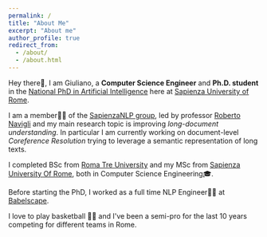 ```yaml
---
permalink: /
title: "About Me"
excerpt: "About me"
author_profile: true
redirect_from: 
  - /about/
  - /about.html
---
```

Hey there👋, I am Giuliano, a **Computer Science Engineer** and **Ph.D. student** in the [National PhD in Artificial Intelligence](https://www.phd-ai.it/en) here at [Sapienza University of Rome](https://www.uniroma1.it/it/).

I am a member👨‍🔬 of the [SapienzaNLP group](http://sapienzanlp.uniroma1.it/), led by professor [Roberto Navigli](https://www.diag.uniroma1.it/navigli/) and my main research topic is improving *long-document understanding*. In particular I am currently working on document-level *Coreference Resolution* trying to leverage a semantic representation of long texts.

I completed BSc from [Roma Tre University](https://www.uniroma3.it/) and my MSc from [Sapienza University Of Rome](https://www.uniroma1.it/it/), both in Computer Science Engineering🎓.

Before starting the PhD, I worked as a full time NLP Engineer👨‍💻 at [Babelscape](https://babelscape.com/).

I love to play basketball 🏀💕 and I've been a semi-pro for the last 10 years competing for different teams in Rome.
